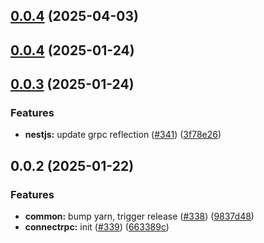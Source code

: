 

## [0.0.4](https://github.com/atls/nestjs/compare/@atls/nestjs-connectrpc@0.0.4...@atls/nestjs-connectrpc@0.0.4) (2025-04-03)






## [0.0.4](https://github.com/atls/nestjs/compare/@atls/nestjs-connectrpc@0.0.3...@atls/nestjs-connectrpc@0.0.4) (2025-01-24)






## [0.0.3](https://github.com/atls/nestjs/compare/@atls/nestjs-connectrpc@0.0.2...@atls/nestjs-connectrpc@0.0.3) (2025-01-24)


### Features


* **nestjs:** update grpc reflection ([#341](https://github.com/atls/nestjs/issues/341)) ([3f78e26](https://github.com/atls/nestjs/commit/3f78e26340b9ba64eab425160e8cea7ba83a3538))



## 0.0.2 (2025-01-22)

### Features

- **common:** bump yarn, trigger release ([#338](https://github.com/atls/nestjs/issues/338)) ([9837d48](https://github.com/atls/nestjs/commit/9837d482f75928a3ac132d0306ab6de04d8a04b9))
- **connectrpc:** init ([#339](https://github.com/atls/nestjs/issues/339)) ([663389c](https://github.com/atls/nestjs/commit/663389cd20156a9c10e93d6dbb8326bf8dcac781))
